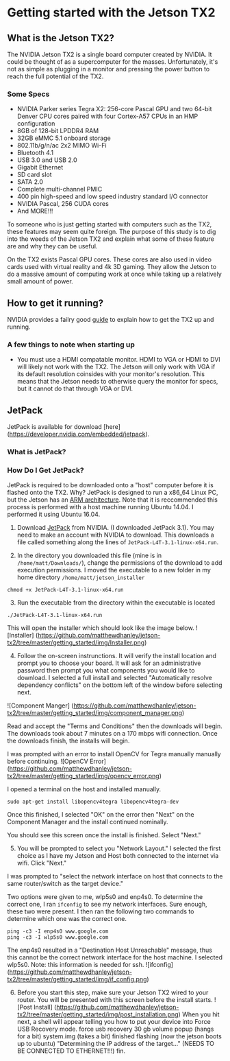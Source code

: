 # Getting started with the Jetson TX2
## What is the Jetson TX2?
The NVIDIA Jetson TX2 is a single board computer created by NVIDIA. It could be thought of as a supercomputer for the masses. Unfortunately, it's not as simple as plugging in a monitor and pressing the power button to reach the full potential of the TX2. 

### Some Specs
* NVIDIA Parker series Tegra X2: 256-core Pascal GPU and two 64-bit Denver CPU cores paired with four Cortex-A57 CPUs in an HMP configuration
* 8GB of 128-bit LPDDR4 RAM
* 32GB eMMC 5.1 onboard storage
* 802.11b/g/n/ac 2x2 MIMO Wi-Fi
* Bluetooth 4.1
* USB 3.0 and USB 2.0
* Gigabit Ethernet
* SD card slot
* SATA 2.0
* Complete multi-channel PMIC
* 400 pin high-speed and low speed industry standard I/O connector
* NVIDIA Pascal, 256 CUDA cores
* And MORE!!!

To someone who is just getting started with computers such as the TX2, these features may seem quite foreign. The purpose of this study is to dig into the weeds of the Jetson TX2 and explain what some of these feature are and why they can be useful.

On the TX2 exists Pascal GPU cores. These cores are also used in video cards used with virtual reality and 4k 3D gaming. They allow the Jetson to do a massive amount of computing work at once while taking up a relatively small amount of power.

## How to get it running?
NVIDIA provides a failry good [guide](http://developer2.download.nvidia.com/embedded/L4T/r27_Release_v1.0/Docs/Jetson_X2_Developer_Kit_User_Guide.pdf?i_NII0fO09Qddrnp8XafYkSLfI8kSd0CBHNbrTEXeyWpnC4bh0pRJWKO1YYJIb7pfR_9ZZGQ7bOICqt2RMjqHIJR7Mpy18x5C8ZKlwg-Gc3OJyIQDhI3-91QKH_H5lowDr8ayZ-x_8_rN1qLjtfVjCxwesTwO6VdyigIWHR_3RpCW5f_WXkJ1g) to explain how to get the TX2 up and running.

### A few things to note when starting up
* You must use a HDMI compatable monitor. HDMI to VGA or HDMI to DVI will likely not work with the TX2. The Jetson will only work with VGA if its default resolution coinsides with your monitor's resolution. This means that the Jetson needs to otherwise query the monitor for specs, but it cannot do that through VGA or DVI.

## JetPack
JetPack is available for download [here] (https://developer.nvidia.com/embedded/jetpack).

### What is JetPack?

### How Do I Get JetPack?
JetPack is required to be downloaded onto a "host" computer before it is flashed onto the TX2. Why? JetPack is designed to run a x86_64 Linux PC, but the Jetson has an [ARM architecture](https://en.wikipedia.org/wiki/ARM_architecture). Note that it is reccommended this process is performed with a host machine running Ubuntu 14.04. I performed it using Ubuntu 16.04.

1. Download [JetPack](https://developer.nvidia.com/embedded/jetpack) from NVIDIA. (I downloaded JetPack 3.1). You may need to make an account with NVIDIA to download. This downloads a file called something along the lines of `JetPack-L4T-3.1-linux-x64.run`.

2. In the directory you downloaded this file (mine is in `/home/matt/Downloads/`), change the permissions of the download to add execution permissions. I moved the executable to a new folder in my home directory `/home/matt/jetson_installer`
```
chmod +x JetPack-L4T-3.1-linux-x64.run
```

3. Run the executable from the directory within the executable is located
```
./JetPack-L4T-3.1-linux-x64.run
```
This will open the installer which should look like the image below.
![Installer]
(https://github.com/matthewdhanley/jetson-tx2/tree/master/getting_started/img/Installer.png)

4. Follow the on-screen instrunctions. It will verify the install location and prompt you to choose your board. It will ask for an administrative password then prompt you what components you would like to download. I selected a full install and selected "Automatically resolve dependency conflicts" on the bottom left of the window before selecting next.

![Component Manger]
(https://github.com/matthewdhanley/jetson-tx2/tree/master/getting_started/img/component_manager.png)

Read and accept the "Terms and Conditions" then the downloads will begin. The downloads took about 7 minutes on a 170 mbps wifi connection. Once the downloads finish, the installs will begin.

I was prompted with an error to install OpenCV for Tegra manually manually before continuing.
![OpenCV Error]
(https://github.com/matthewdhanley/jetson-tx2/tree/master/getting_started/img/opencv_error.png)

I opened a terminal on the host and installed manually.
```
sudo apt-get install libopencv4tegra libopencv4tegra-dev
```
Once this finished, I selected "OK" on the error then "Next" on the Component Manager and the install continued nominally.

You should see this screen once the install is finished. Select "Next."

5. You will be prompted to select you "Network Layout." I selected the first choice as I have my Jetson and Host both connected to the internet via wifi. Click "Next."

I was prompted to "select the network interface on host that connects to the same router/switch as the target device."

Two options were given to me, wlp5s0 and enp4s0. To determine the correct one, I ran `ifconfig` to see my network interfaces. Sure enough, these two were present. I then ran the following two commands to determine which one was the correct one.
```
ping -c3 -I enp4s0 www.google.com
ping -c3 -I wlp5s0 www.google.com
```
The enp4s0 resulted in a "Destination Host Unreachable" message, thus this cannot be the correct network interface for the host machine. I selected wlp5s0. Note: this information is needed for ssh.
![ifconfig]
(https://github.com/matthewdhanley/jetson-tx2/tree/master/getting_started/img/if_config.png)

6. Before you start this step, make sure your Jetson TX2 wired to your router.
You will be presented with this screen before the install starts.
![Post Install]
(https://github.com/matthewdhanley/jetson-tx2/tree/master/getting_started/img/post_installation.png)
When you hit next, a shell will appear telling you how to put your device into Force USB Recovery mode. 
force usb recovery
30 gb volume popup (hangs for a bit)
system.img (takes a bit)
finished flashing (now the jetson boots up to ubuntu)
"Determining the IP address of the target..." (NEEDS TO BE CONNECTED TO ETHERNET!!!)
fin.





